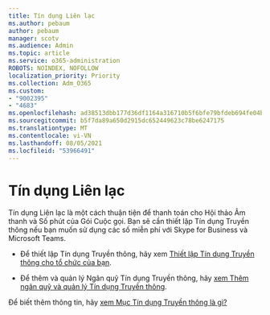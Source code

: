 ```yaml
---
title: Tín dụng Liên lạc
ms.author: pebaum
author: pebaum
manager: scotv
ms.audience: Admin
ms.topic: article
ms.service: o365-administration
ROBOTS: NOINDEX, NOFOLLOW
localization_priority: Priority
ms.collection: Adm_O365
ms.custom:
- "9002395"
- "4683"
ms.openlocfilehash: ad38513dbb177d36df1164a316710b5f6bfe79bfdeb694fe04b6df9ff4949f20
ms.sourcegitcommit: b5f7da89a650d2915dc652449623c78be6247175
ms.translationtype: MT
ms.contentlocale: vi-VN
ms.lasthandoff: 08/05/2021
ms.locfileid: "53966491"
---
```

# <a name="communication-credits"></a>Tín dụng Liên lạc

Tín dụng Liên lạc là một cách thuận tiện để thanh toán cho Hội thảo Âm thanh và Số phút của Gói Cuộc gọi. Bạn sẽ cần thiết lập Tín dụng Truyền thông nếu bạn muốn sử dụng các số miễn phí với Skype for Business và Microsoft Teams.

- Để thiết lập Tín dụng Truyền thông, hãy xem [Thiết lập Tín dụng Truyền thông cho tổ chức của bạn](https://docs.microsoft.com/microsoftteams/set-up-communications-credits-for-your-organization). 

- Để thêm và quản lý Ngân quỹ Tín dụng Truyền thông, hãy [xem Thêm ngân quỹ và quản lý Tín dụng Truyền thông](https://docs.microsoft.com/microsoftteams/add-funds-and-manage-communications-credits). 

Để biết thêm thông tin, hãy [xem Mục Tín dụng Truyền thông là gì?](https://docs.microsoft.com/microsoftteams/what-are-communications-credits)
